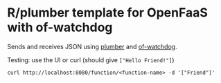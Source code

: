# R/plumber template for OpenFaaS with of-watchdog

Sends and receives JSON using [plumber](https://www.rplumber.io/)
and [of-watchdog](https://github.com/openfaas-incubator/of-watchdog).

Testing: use the UI or curl (should give `["Hello Friend!"]`)

```
curl http://localhost:8080/function/<function-name> -d '["Friend"]'
```
